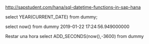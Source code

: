 http://sapstudent.com/hana/sql-datetime-functions-in-sap-hana

select YEAR(CURRENT_DATE) from dummy;

select now() from dummy
2019-01-22 17:24:56.949000000

Restar una hora
select ADD_SECONDS(now(),-3600) from dummy
